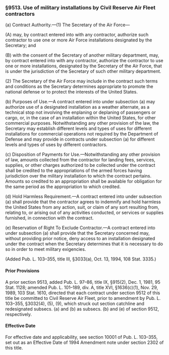 ### §9513. Use of military installations by Civil Reserve Air Fleet contractors ###

(a) Contract Authority.—(1) The Secretary of the Air Force—

(A) may, by contract entered into with any contractor, authorize such contractor to use one or more Air Force installations designated by the Secretary; and

(B) with the consent of the Secretary of another military department, may, by contract entered into with any contractor, authorize the contractor to use one or more installations, designated by the Secretary of the Air Force, that is under the jurisdiction of the Secretary of such other military department.

(2) The Secretary of the Air Force may include in the contract such terms and conditions as the Secretary determines appropriate to promote the national defense or to protect the interests of the United States.

(b) Purposes of Use.—A contract entered into under subsection (a) may authorize use of a designated installation as a weather alternate, as a technical stop not involving the enplaning or deplaning of passengers or cargo, or, in the case of an installation within the United States, for other commercial purposes. Notwithstanding any other provision of the law, the Secretary may establish different levels and types of uses for different installations for commercial operations not required by the Department of Defense and may provide in contracts under subsection (a) for different levels and types of uses by different contractors.

(c) Disposition of Payments for Use.—Notwithstanding any other provision of law, amounts collected from the contractor for landing fees, services, supplies, or other charges authorized to be collected under the contract shall be credited to the appropriations of the armed forces having jurisdiction over the military installation to which the contract pertains. Amounts so credited to an appropriation shall be available for obligation for the same period as the appropriation to which credited.

(d) Hold Harmless Requirement.—A contract entered into under subsection (a) shall provide that the contractor agrees to indemnify and hold harmless the United States from any action, suit, or claim of any sort resulting from, relating to, or arising out of any activities conducted, or services or supplies furnished, in connection with the contract.

(e) Reservation of Right To Exclude Contractor.—A contract entered into under subsection (a) shall provide that the Secretary concerned may, without providing prior notice, deny access to an installation designated under the contract when the Secretary determines that it is necessary to do so in order to meet military exigencies.

(Added Pub. L. 103–355, title III, §3033(a), Oct. 13, 1994, 108 Stat. 3335.)

#### Prior Provisions ####

A prior section 9513, added Pub. L. 97–86, title IX, §915(2), Dec. 1, 1981, 95 Stat. 1128; amended Pub. L. 101–189, div. A, title XVI, §1636(c)(1), Nov. 29, 1989, 103 Stat. 1610, directed that each contract under section 9512 of this title be committed to Civil Reserve Air Fleet, prior to amendment by Pub. L. 103–355, §3032(4), (5), (9), which struck out section catchline and redesignated subsecs. (a) and (b) as subsecs. (b) and (e) of section 9512, respectively.

#### Effective Date ####

For effective date and applicability, see section 10001 of Pub. L. 103–355, set out as an Effective Date of 1994 Amendment note under section 2302 of this title.